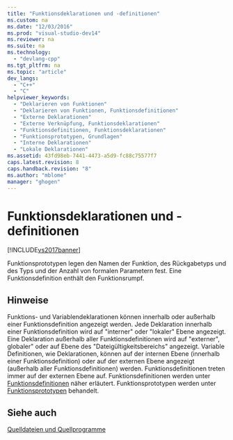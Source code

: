 ```yaml
---
title: "Funktionsdeklarationen und -definitionen"
ms.custom: na
ms.date: "12/03/2016"
ms.prod: "visual-studio-dev14"
ms.reviewer: na
ms.suite: na
ms.technology: 
  - "devlang-cpp"
ms.tgt_pltfrm: na
ms.topic: "article"
dev_langs: 
  - "C++"
  - "C"
helpviewer_keywords: 
  - "Deklarieren von Funktionen"
  - "Deklarieren von Funktionen, Funktionsdefinitionen"
  - "Externe Deklarationen"
  - "Externe Verknüpfung, Funktionsdeklarationen"
  - "Funktionsdefinitionen, Funktionsdeklarationen"
  - "Funktionsprototypen, Grundlagen"
  - "Interne Deklarationen"
  - "Lokale Deklarationen"
ms.assetid: 43fd98eb-7441-4473-a5d9-fc88c75577f7
caps.latest.revision: 8
caps.handback.revision: "8"
ms.author: "mblome"
manager: "ghogen"
---
```

# Funktionsdeklarationen und -definitionen
[!INCLUDE[vs2017banner](../assembler/inline/includes/vs2017banner.md)]

Funktionsprototypen legen den Namen der Funktion, des Rückgabetyps und des Typs und der Anzahl von formalen Parametern fest.  Eine Funktionsdefinition enthält den Funktionsrumpf.  
  
## Hinweise  
 Funktions\- und Variablendeklarationen können innerhalb oder außerhalb einer Funktionsdefinition angezeigt werden.  Jede Deklaration innerhalb einer Funktionsdefinition wird auf "interner" oder "lokaler" Ebene angezeigt.  Eine Deklaration außerhalb aller Funktionsdefinitionen wird auf "externer", globaler" oder auf Ebene des "Dateigültigkeitsbereichs" angezeigt.  Variable Definitionen, wie Deklarationen, können auf der internen Ebene \(innerhalb einer Funktionsdefinition\) oder auf der externen Ebene angezeigt \(außerhalb aller Funktionsdefinitionen\) werden.  Funktionsdefinitionen treten immer auf der externen Ebene auf.  Funktionsdefinitionen werden unter [Funktionsdefinitionen](../c-language/c-function-definitions.md) näher erläutert.  Funktionsprototypen werden unter [Funktionsprototypen](../c-language/function-prototypes.md) behandelt.  
  
## Siehe auch  
 [Quelldateien und Quellprogramme](../c-language/source-files-and-source-programs.md)